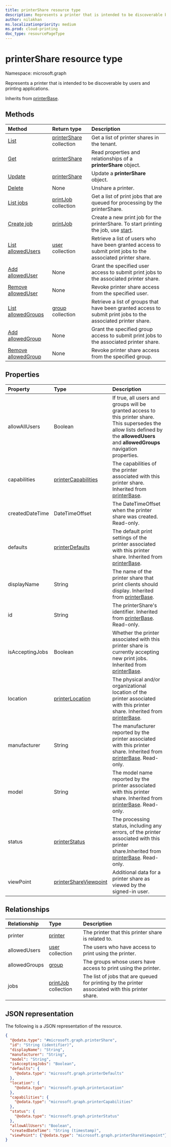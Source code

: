```yaml
---
title: printerShare resource type
description: Represents a printer that is intended to be discoverable by users and printing applications.
author: nilakhan
ms.localizationpriority: medium
ms.prod: cloud-printing
doc_type: resourcePageType
---
```


# printerShare resource type

Namespace: microsoft.graph

Represents a printer that is intended to be discoverable by users and printing applications.

Inherits from [printerBase](../resources/printerbase.md).

## Methods
|Method|Return type|Description|
|:---|:---|:---|
| [List](../api/print-list-shares.md) | [printerShare](printershare.md) collection | Get a list of printer shares in the tenant. |
| [Get](../api/printershare-get.md) | [printerShare](printershare.md) | Read properties and relationships of a **printerShare** object. |
| [Update](../api/printershare-update.md) | [printerShare](printershare.md) | Update a **printerShare** object. |
| [Delete](../api/printershare-delete.md) | None | Unshare a printer. |
| [List jobs](../api/printershare-list-jobs.md) | [printJob](printjob.md) collection | Get a list of print jobs that are queued for processing by the printerShare. |
| [Create job](../api/printershare-post-jobs.md) | [printJob](printjob.md) | Create a new print job for the printerShare. To start printing the job, use [start](../api/printjob-start.md). |
| [List allowedUsers](../api/printershare-list-allowedusers.md) | [user](user.md) collection | Retrieve a list of users who have been granted access to submit print jobs to the associated printer share. |
| [Add allowedUser](../api/printershare-post-allowedusers.md) | None | Grant the specified user access to submit print jobs to the associated printer share. |
| [Remove allowedUser](../api/printershare-delete-alloweduser.md) | None | Revoke printer share access from the specified user. |
| [List allowedGroups](../api/printershare-list-allowedgroups.md) | [group](group.md) collection | Retrieve a list of groups that have been granted access to submit print jobs to the associated printer share. |
| [Add allowedGroup](../api/printershare-post-allowedgroups.md) | None | Grant the specified group access to submit print jobs to the associated printer share. |
| [Remove allowedGroup](../api/printershare-delete-allowedgroup.md) | None | Revoke printer share access from the specified group. |

## Properties
|Property|Type|Description|
|:---|:---|:---|
|allowAllUsers|Boolean|If true, all users and groups will be granted access to this printer share. This supersedes the allow lists defined by the **allowedUsers** and **allowedGroups** navigation properties.|
|capabilities|[printerCapabilities](printercapabilities.md)|The capabilities of the printer associated with this printer share. Inherited from [printerBase](../resources/printerbase.md).|
|createdDateTime|DateTimeOffset|The DateTimeOffset when the printer share was created. Read-only.|
|defaults|[printerDefaults](printerdefaults.md)|The default print settings of the printer associated with this printer share. Inherited from [printerBase](../resources/printerbase.md).|
|displayName|String|The name of the printer share that print clients should display. Inherited from [printerBase](../resources/printerbase.md).|
|id|String| The printerShare's identifier. Inherited from [printerBase](../resources/printerbase.md). Read-only.|
|isAcceptingJobs|Boolean|Whether the printer associated with this printer share is currently accepting new print jobs. Inherited from [printerBase](../resources/printerbase.md).|
|location|[printerLocation](printerlocation.md)|The physical and/or organizational location of the printer associated with this printer share. Inherited from [printerBase](../resources/printerbase.md).|
|manufacturer|String|The manufacturer reported by the printer associated with this printer share. Inherited from [printerBase](../resources/printerbase.md). Read-only.|
|model|String|The model name reported by the printer associated with this printer share. Inherited from [printerBase](../resources/printerbase.md). Read-only.|
|status|[printerStatus](printerstatus.md)|The processing status, including any errors, of the printer associated with this printer share.Inherited from [printerBase](../resources/printerbase.md). Read-only.|
|viewPoint|[printerShareViewpoint](../resources/printershareviewpoint.md)|Additional data for a printer share as viewed by the signed-in user.|


## Relationships
|Relationship|Type|Description|
|:---|:---|:---|
|printer|[printer](printer.md)|The printer that this printer share is related to. |
|allowedUsers|[user](user.md) collection|The users who have access to print using the printer.|
|allowedGroups|[group](group.md)|The groups whose users have access to print using the printer.|
|jobs|[printJob](printjob.md) collection| The list of jobs that are queued for printing by the printer associated with this printer share.|
## JSON representation
The following is a JSON representation of the resource.
<!-- {
  "blockType": "resource",
  "keyProperty": "id",
  "@odata.type": "microsoft.graph.printerShare",
  "baseType": "microsoft.graph.printerBase",
  "openType": false
}
-->
``` json
{
  "@odata.type": "#microsoft.graph.printerShare",
  "id": "String (identifier)",
  "displayName": "String",
  "manufacturer": "String",
  "model": "String",
  "isAcceptingJobs": "Boolean",
  "defaults": {
    "@odata.type": "microsoft.graph.printerDefaults"
  },
  "location": {
    "@odata.type": "microsoft.graph.printerLocation"
  },
  "capabilities": {
    "@odata.type": "microsoft.graph.printerCapabilities"
  },
  "status": {
    "@odata.type": "microsoft.graph.printerStatus"
  },
  "allowAllUsers": "Boolean",
  "createdDateTime": "String (timestamp)",
  "viewPoint": {"@odata.type": "microsoft.graph.printerShareViewpoint"}
}
```

